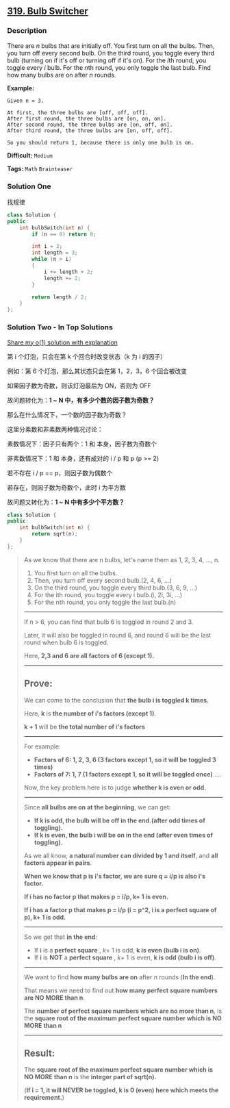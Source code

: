 ## [319. Bulb Switcher](https://leetcode.com/problems/bulb-switcher/description/)

### Description

There are _n_ bulbs that are initially off. You first turn on all the bulbs. Then, you turn off every second bulb. On the third round, you toggle every third bulb (turning on if it's off or turning off if it's on). For the *i*th round, you toggle every _i_ bulb. For the *n*th round, you only toggle the last bulb. Find how many bulbs are on after _n_ rounds.

**Example:**

```
Given n = 3.

At first, the three bulbs are [off, off, off].
After first round, the three bulbs are [on, on, on].
After second round, the three bulbs are [on, off, on].
After third round, the three bulbs are [on, off, off].

So you should return 1, because there is only one bulb is on.
```

**Difficult:** `Medium`

**Tags:** `Math` `Brainteaser`

### Solution One

找规律

```c++
class Solution {
public:
    int bulbSwitch(int n) {
        if (n == 0) return 0;

        int i = 3;
        int length = 3;
        while (n > i)
        {
            i += length + 2;
            length += 2;
        }

        return length / 2;
    }
};
```

### Solution Two - In Top Solutions

[Share my o(1) solution with explanation](https://discuss.leetcode.com/topic/39558/share-my-o-1-solution-with-explanation)

第 i 个灯泡，只会在第 k 个回合时改变状态（k 为 i 的因子）

例如：第 6 个灯泡，那么其状态只会在第 1，2，3，6 个回合被改变

如果因子数为奇数，则该灯泡最后为 ON，否则为 OFF

故问题转化为：**1 ~ N 中，有多少个数的因子数为奇数？**

那么在什么情况下，一个数的因子数为奇数？

这里分素数和非素数两种情况讨论：

素数情况下：因子只有两个：1 和 本身，因子数为奇数个

非素数情况下：1 和 本身，还有成对的 i / p 和 p (p >= 2)

若不存在 i / p == p，则因子数为偶数个

若存在，则因子数为奇数个，此时 i 为平方数

故问题又转化为：**1 ~ N 中有多少个平方数？**

```c++
class Solution {
public:
    int bulbSwitch(int n) {
        return sqrt(n);
    }
};
```

> As we know that there are n bulbs, let's name them as 1, 2, 3, 4, ..., n.
>
> 1. You first turn on all the bulbs.
> 2. Then, you turn off every second bulb.(2, 4, 6, ...)
> 3. On the third round, you toggle every third bulb.(3, 6, 9, ...)
> 4. For the ith round, you toggle every i bulb.(i, 2i, 3i, ...)
> 5. For the nth round, you only toggle the last bulb.(n)
>
> ---
>
> If n > 6, you can find that bulb 6 is toggled in round 2 and 3.
>
> Later, it will also be toggled in round 6, and round 6 will be the last round when bulb 6 is toggled.
>
> Here, **2,3 and 6 are all factors of 6 (except 1).**
>
> ---
>
> ## **Prove:**
>
> We can come to the conclusion that **the bulb i is toggled k times.**
>
> Here, **k** is **the number of i's factors (except 1)**.
>
> **k + 1** will be **the total number of i's factors**
>
> ---
>
> For example:
>
> - **Factors of 6: 1, 2, 3, 6 (3 factors except 1, so it will be toggled 3 times)**
> - **Factors of 7: 1, 7 (1 factors except 1, so it will be toggled once)**
>   ....
>
> Now, the key problem here is to judge **whether k is even or odd.**
>
> ---
>
> Since **all bulbs are on at the beginning**, we can get:
>
> - **If k is odd, the bulb will be off in the end.(after odd times of toggling).**
> - **If k is even, the bulb i will be on in the end (after even times of toggling).**
>
> As we all know, **a natural number can divided by 1 and itself**, and **all factors appear in pairs**.
>
> **When we know that p is i's factor, we are sure q = i/p is also i's factor.**
>
> **If i has no factor p that makes p = i/p, k+ 1 is even.**
>
> **If i has a factor p that makes p = i/p (i = p^2, i is a perfect square of p), k+ 1 is odd.**
>
> ---
>
> So we get that **in the end**:
>
> - If **i** is a **perfect square** , _k_+ 1 is odd, **k is even (bulb i is on)**.
> - If **i** is **NOT** a **perfect square** , _k_+ 1 is even, **k is odd (bulb i is off)**.
>
> ---
>
> We want to find **how many bulbs are on** after _n_ rounds (**In the end**).
>
> That means we need to find out **how many perfect square numbers are NO MORE than n**.
>
> The **number of perfect square numbers which are no more than n**, is the **square root of the maximum perfect square number which is NO MORE than n**
>
> ---
>
> ## **Result:**
>
> The **square root of the maximum perfect square number which is NO MORE than n** is the
> **integer part of sqrt(n).**
>
> (**If i = 1, it will NEVER be toggled, k is 0 (even) here which meets the requirement.**)
